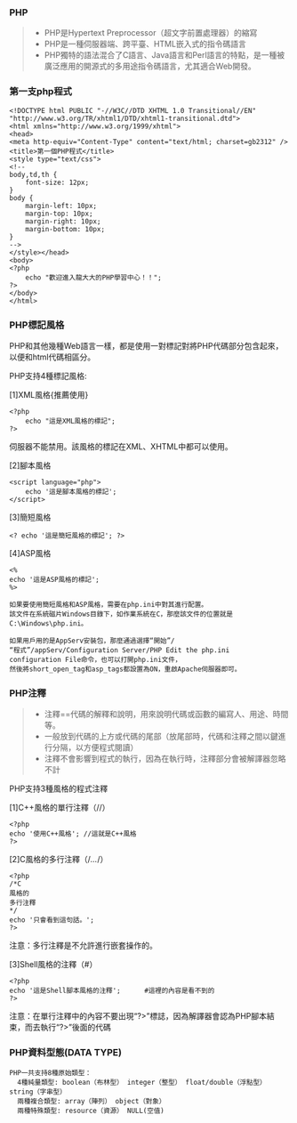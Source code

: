 
### PHP
>* PHP是Hypertext Preprocessor（超文字前置處理器）的縮寫
>* PHP是一種伺服器端、跨平臺、HTML嵌入式的指令碼語言
>*  PHP獨特的語法混合了C語言、Java語言和Perl語言的特點，是一種被廣泛應用的開源式的多用途指令碼語言，尤其適合Web開發。

### 第一支php程式

```
<!DOCTYPE html PUBLIC "-//W3C//DTD XHTML 1.0 Transitional//EN" "http://www.w3.org/TR/xhtml1/DTD/xhtml1-transitional.dtd">
<html xmlns="http://www.w3.org/1999/xhtml">
<head>
<meta http-equiv="Content-Type" content="text/html; charset=gb2312" />
<title>第一個PHP程式</title>
<style type="text/css">
<!--
body,td,th {
	font-size: 12px;
}
body {
	margin-left: 10px;
	margin-top: 10px;
	margin-right: 10px;
	margin-bottom: 10px;
}
-->
</style></head>
<body>
<?php
	echo "歡迎進入龍大大的PHP學習中心！！";
?>
</body>
</html>
```

### PHP標記風格

PHP和其他幾種Web語言一樣，都是使用一對標記對將PHP代碼部分包含起來，以便和html代碼相區分。

PHP支持4種標記風格:

[1]XML風格{推薦使用}
```
<?php 
	echo "這是XML風格的標記"; 
?>
```
伺服器不能禁用。該風格的標記在XML、XHTML中都可以使用。 

[2]腳本風格
```
<script language="php">
	echo '這是腳本風格的標記'; 
</script>
```
[3]簡短風格
```
<? echo '這是簡短風格的標記'; ?>
```   
[4]ASP風格
```
<% 
echo '這是ASP風格的標記'; 
%>
```
```
如果要使用簡短風格和ASP風格，需要在php.ini中對其進行配置。
該文件在系統磁片Windows目錄下，如作業系統在C，那麼該文件的位置就是C:\Windows\php.ini。

如果用戶用的是AppServ安裝包，那麼通過選擇“開始”/
“程式”/appServ/Configuration Server/PHP Edit the php.ini configuration File命令，也可以打開php.ini文件，
然後將short_open_tag和asp_tags都設置為ON，重啟Apache伺服器即可。
```

### PHP注釋

>* 注釋==代碼的解釋和說明，用來說明代碼或函數的編寫人、用途、時間等。
>* 一般放到代碼的上方或代碼的尾部（放尾部時，代碼和注釋之間以<Tab>鍵進行分隔，以方便程式閱讀）
>* 注釋不會影響到程式的執行，因為在執行時，注釋部分會被解譯器忽略不計 

PHP支持3種風格的程式注釋

[1]C++風格的單行注釋（//）
```
<?php
echo '使用C++風格';	//這就是C++風格
?>
```
[2]C風格的多行注釋（/*…*/）
```
<?php
/*C
風格的
多行注釋
*/
echo '只會看到這句話。';
?>
```
注意：多行注釋是不允許進行嵌套操作的。

[3]Shell風格的注釋（#）
```
<?php
echo '這是Shell腳本風格的注釋';		#這裡的內容是看不到的
?>
```
注意：在單行注釋中的內容不要出現“?>”標誌，因為解譯器會認為PHP腳本結束，而去執行“?>”後面的代碼 


### PHP資料型態(DATA TYPE)
```
PHP一共支持8種原始類型：
  4種純量類型: boolean（布林型） integer（整型） float/double（浮點型） string（字串型）
  兩種複合類型: array（陣列） object（對象）
  兩種特殊類型: resource（資源） NULL(空值) 
```


